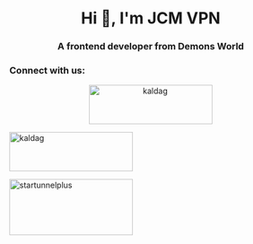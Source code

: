 <h1 align="center">Hi 👋, I'm JCM VPN</h1>
<h3 align="center">A frontend developer from Demons World</h3>

<h3 align="left">Connect with us:</h3>
<p align="center">
<a href="https://fb.com/kaldag.cp.repair" target="blank"><img align="center" src="https://www-static2.spulsecdn.net/pics/00/02/87/62/2876282_2_O.jpg" alt="kaldag" height="70" width="220" /></a>
  
<a href="https://www.youtube.com/@kaldubtv" target="blank"><img align="center" src="https://www.alfredocreates.com/wp-content/uploads/2017/02/Free-Outline-YouTube-Subscribe-Button-by-AlfredoCreates.png" alt="kaldag" height="70" width="220" /></a>

<a href="https://play.google.com/store/apps/details?id=com.jcm.vpn
" target="blank"><img align="center" src="https://play.google.com/intl/en_us/badges/images/generic/en-play-badge.png" alt="startunnelplus" height="100" width="220" /></a>
</p>
